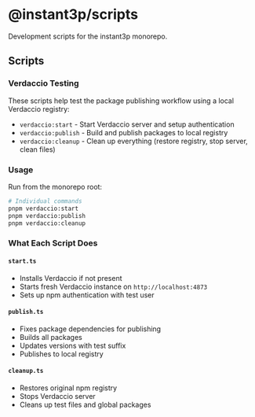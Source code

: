 # @instant3p/scripts

Development scripts for the instant3p monorepo.

## Scripts

### Verdaccio Testing

These scripts help test the package publishing workflow using a local Verdaccio registry:

- `verdaccio:start` - Start Verdaccio server and setup authentication
- `verdaccio:publish` - Build and publish packages to local registry  
- `verdaccio:cleanup` - Clean up everything (restore registry, stop server, clean files)

### Usage

Run from the monorepo root:

```bash
# Individual commands
pnpm verdaccio:start
pnpm verdaccio:publish  
pnpm verdaccio:cleanup
```

### What Each Script Does

#### `start.ts`
- Installs Verdaccio if not present
- Starts fresh Verdaccio instance on `http://localhost:4873`
- Sets up npm authentication with test user

#### `publish.ts`
- Fixes package dependencies for publishing
- Builds all packages
- Updates versions with test suffix
- Publishes to local registry

#### `cleanup.ts`
- Restores original npm registry
- Stops Verdaccio server
- Cleans up test files and global packages